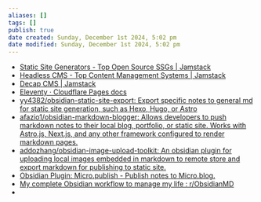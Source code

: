 ```yaml
---
aliases: []
tags: []
publish: true
date created: Sunday, December 1st 2024, 5:02 pm
date modified: Sunday, December 1st 2024, 5:02 pm
---
```


- [Static Site Generators - Top Open Source SSGs | Jamstack](https://jamstack.org/generators/ "Static Site Generators - Top Open Source SSGs | Jamstack")
- [Headless CMS - Top Content Management Systems | Jamstack](https://jamstack.org/headless-cms/ "Headless CMS - Top Content Management Systems | Jamstack")
- [Decap CMS | Jamstack](https://jamstack.org/headless-cms/decap-cms/ "Decap CMS | Jamstack")
- [Eleventy · Cloudflare Pages docs](https://developers.cloudflare.com/pages/framework-guides/deploy-an-eleventy-site/ "Eleventy · Cloudflare Pages docs")
- [yy4382/obsidian-static-site-export: Export specific notes to general md for static site generation, such as Hexo, Hugo, or Astro](https://github.com/yy4382/obsidian-static-site-export "yy4382/obsidian-static-site-export: Export specific notes to general md for static site generation, such as Hexo, Hugo, or Astro")
- [afazio1/obsidian-markdown-blogger: Allows developers to push markdown notes to their local blog, portfolio, or static site. Works with Astro.js, Next.js, and any other framework configured to render markdown pages.](https://github.com/afazio1/obsidian-markdown-blogger "afazio1/obsidian-markdown-blogger: Allows developers to push markdown notes to their local blog, portfolio, or static site. Works with Astro.js, Next.js, and any other framework configured to render markdown pages.")
- [addozhang/obsidian-image-upload-toolkit: An obsidian plugin for uploading local images embedded in markdown to remote store and export markdown for publishing to static site.](https://github.com/addozhang/obsidian-image-upload-toolkit "addozhang/obsidian-image-upload-toolkit: An obsidian plugin for uploading local images embedded in markdown to remote store and export markdown for publishing to static site.")
- [Obsidian Plugin: Micro.publish - Publish notes to Micro.blog.](https://obsidian-plugin-stats.vercel.app/plugins/microblog-publish-plugin)
- [My complete Obsidian workflow to manage my life : r/ObsidianMD](https://www.reddit.com/r/ObsidianMD/comments/15j3mb9/my_complete_obsidian_workflow_to_manage_my_life/)
- 